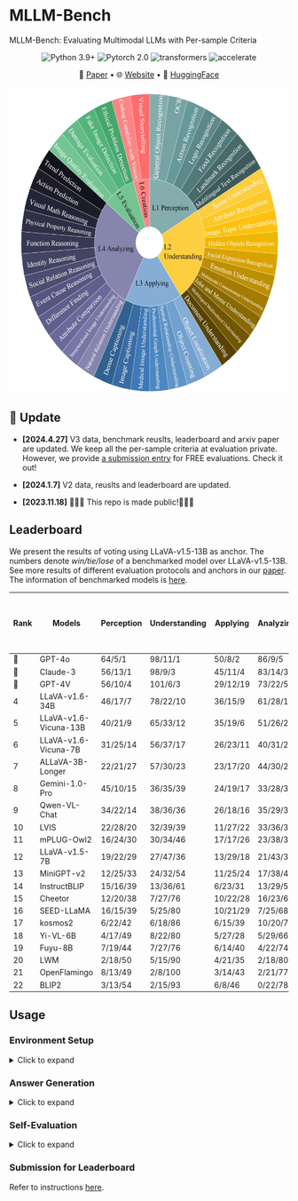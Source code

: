 # MLLM-Bench
MLLM-Bench: Evaluating Multimodal LLMs with Per-sample Criteria
<center>

![Python 3.9+](https://img.shields.io/badge/Python-3.9+-lightblue) ![Pytorch 2.0](https://img.shields.io/badge/PyTorch-2.0+-lightblue) ![transformers](https://img.shields.io/badge/transformers-4.36.0.dev0%2B-lightblue) ![accelerate](https://img.shields.io/badge/accelerate-0.22+-lightblue)
</center>

<p align="center">
   📃 <a href="https://arxiv.org/abs/2311.13951" target="_blank">Paper</a> • 🌐 <a href="https://mllm-bench.llmzoo.com/" target="_blank">Website</a> • 🤗 <a href="huggingface.com" target="_blank">HuggingFace</a>  

<p align="center">
<img src="./image.png" alt="Data Composition" width="550" height="550">


## 🌈 Update
* **[2024.4.27]** V3 data, benchmark reuslts, leaderboard and arxiv paper are updated. We keep all the per-sample criteria at evaluation private. However, we provide  <a href="https://mllm-bench.llmzoo.com/static/submit.html" target="_blank">a submission entry</a>  for FREE evaluations. Check it out!

* **[2024.1.7]** V2 data, reuslts and leaderboard are updated.

* **[2023.11.18]** 🎉🎉🎉 This repo is made public!🎉🎉🎉

## Leaderboard
We present the results of voting using LLaVA-v1.5-13B as anchor. The numbers denote *win/tie/lose* of a benchmarked model over LLaVA-v1.5-13B. See more results of different evaluation protocols and anchors in our  [paper](https://arxiv.org/abs/2311.13951). The information of benchmarked models is [here](./Model_cards.md).



| **Rank** | **Models**       | **Perception**  | **Understanding** | **Applying** | **Analyzing** | **Evaluation** | **Creation** | **Win Rates over LLaVA-v1.5-13B** |
|------|-----------------------|-------------|---------------|----------|-----------|------------|----------|-----------------------|
| 🏅️  | GPT-4o             | 64/5/1     | 98/11/1        | 50/8/2  | 86/9/5   | 40/0/0     | 38/1/1   | 0.90                  |
| 🥈  | Claude-3              | 56/13/1     | 98/9/3        | 45/11/4  | 83/14/3   | 33/5/2     | 33/6/1   | 0.83                  |
| 🥉  | GPT-4V                | 56/10/4     | 101/6/3       | 29/12/19 | 73/22/5   | 33/2/5     | 2/0/38   | 0.70                  |
| 4  | LLaVA-v1.6-34B        | 46/17/7     | 78/22/10      | 36/15/9  | 61/28/11  | 33/3/4     | 24/10/6  | 0.66                  |
| 5    | LLaVA-v1.6-Vicuna-13B | 40/21/9     | 65/33/12      | 35/19/6  | 51/26/23  | 33/5/2     | 27/9/4   | 0.60                  |
| 6   | LLaVA-v1.6-Vicuna-7B  | 31/25/14    | 56/37/17      | 26/23/11 | 40/31/29  | 22/10/8    | 19/10/11 | 0.46                  |
| 7    | ALLaVA-3B-Longer      | 22/21/27    | 57/30/23      | 23/17/20 | 44/30/26  | 16/10/14   | 17/12/11 | 0.43                  |
| 8    | Gemini-1.0-Pro        | 45/10/15    | 36/35/39      | 24/19/17 | 33/28/39  | 9/8/23     | 16/8/16  | 0.39                  |
| 9    | Qwen-VL-Chat          | 34/22/14    | 38/36/36      | 26/18/16 | 35/29/36  | 15/6/19    | 9/12/19  | 0.37                  |
| 10    | LVIS                  | 22/28/20    | 32/39/39      | 11/27/22 | 33/36/31  | 14/9/17    | 9/16/15  | 0.29                  |
| 11   | mPLUG-Owl2            | 16/24/30    | 30/34/46      | 17/17/26 | 23/38/39  | 15/8/17    | 11/14/15 | 0.27                  |
| 12   | LLaVA-v1.5-7B         | 19/22/29    | 27/47/36      | 13/29/18 | 21/43/36  | 9/14/17    | 8/13/19  | 0.23                  |
| 13   | MiniGPT-v2            | 12/25/33    | 24/32/54      | 11/25/24 | 17/38/45  | 9/9/22     | 6/6/28   | 0.19                  |
| 14   | InstructBLIP          | 15/16/39    | 13/36/61      | 6/23/31  | 13/29/58  | 10/7/23    | 4/9/27   | 0.15                  |
| 15   | Cheetor               | 12/20/38    | 7/27/76       | 10/22/28 | 16/23/61  | 4/4/32     | 3/4/33   | 0.12                  |
| 16   | SEED-LLaMA            | 16/15/39    | 5/25/80       | 10/21/29 | 7/25/68   | 3/7/30     | 3/3/34   | 0.10                  |
| 17   | kosmos2               | 6/22/42     | 6/18/86       | 6/15/39  | 10/20/70  | 1/4/35     | 2/3/35   | 0.07                  |
| 18   | Yi-VL-6B              | 4/17/49     | 8/22/80       | 5/27/28  | 5/29/66   | 3/9/28     | 3/9/28   | 0.07                  |
| 19   | Fuyu-8B               | 7/19/44     | 7/27/76       | 6/14/40  | 4/22/74   | 3/7/30     | 0/6/34   | 0.06                  |
| 20   | LWM                   | 2/18/50     | 5/15/90       | 4/21/35  | 2/18/80   | 3/2/35     | 2/6/32   | 0.04                  |
| 21   | OpenFlamingo          | 8/13/49     | 2/8/100       | 3/14/43  | 2/21/77   | 1/2/37     | 1/5/34   | 0.04                  |
| 22   | BLIP2                 | 3/13/54     | 2/15/93       | 6/8/46   | 0/22/78   | 0/1/39     | 0/2/38   | 0.03                  |



## Usage
### Environment Setup
<details><summary>Click to expand</summary>
   
Install required packages:
```bash
pip install -r requirements.txt
```
Update `transformers` (we used `4.36.0.dev0`):
```bash
pip install git+https://github.com/huggingface/transformers
```

</details>



### Answer Generation
<details><summary>Click to expand</summary>

- Configurate `accelerate` settings. We use `bf16` inference by default. If this is not supported by your device, set `downcast_bf16` to `false` and `mixed_precision` to `fp16`.

- Add model information in [configs/model_configs.yaml](./configs/model_configs.yaml)

- Create a model worker in [workers/model_workers.py](./workers/model_workers.py). The worker should inherit `BaseWorker`.
Rewrite `init_components()` and `forward()` method. Explanations of parameters and outputs of the two methods are in [workers/baseworker.py](./workers/baseworker.py).

- Run `bash generate.sh`.


</details>

### Self-Evaluation
<details><summary>Click to expand</summary>

- Prepare the data in the format as shown in [data/anchor.json](./data/anchor.json), note that the key "unique_idx", "gen_model_id", and "answer" are required. Move your data under [data](./data/) folder.

- Modify the parameters in [evaluate.sh](./evaluate.sh), especially "model_name" and "model2_path".

- Put your OpenAI API key in [evaluate.py](./scripts/evaluate.py), please make sure you have access to model "gpt-4-vision-preview".

- Run `bash evaluate.sh`.

- NOTE: The per sample criteria are not provided for self-evaluate and this self-evaluation process is just used for your reference. If you wish your results to be displayed on the leaderboard, please refer to [Submission for Leaderboard](#submission-for-leaderboard).

</details>

### Submission for Leaderboard
Refer to instructions <a href="https://mllm-bench.llmzoo.com/static/submit.html" target="_blank">here</a>.
